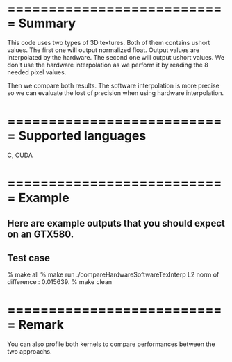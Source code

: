 ===========================
Summary
===========================
This code uses two types of 3D textures. Both of them contains ushort values.
The first one will output normalized float. Output values are interpolated by the hardware.
The second one will output ushort values. We don't use the hardware interpolation as we 
perform it by reading the 8 needed pixel values.

Then we compare both results. The software interpolation is more precise so we can evaluate
the lost of precision when using hardware interpolation.

===========================
Supported languages
===========================
C, CUDA

===========================
Example
===========================
Here are example outputs that you should expect on an GTX580.
---------------------------
Test case
---------------------------
% make all
% make run
./compareHardwareSoftwareTexInterp
L2 norm of difference : 0.015639.
% make clean

===========================
Remark
===========================
You can also profile both kernels to compare performances between the two approachs.

